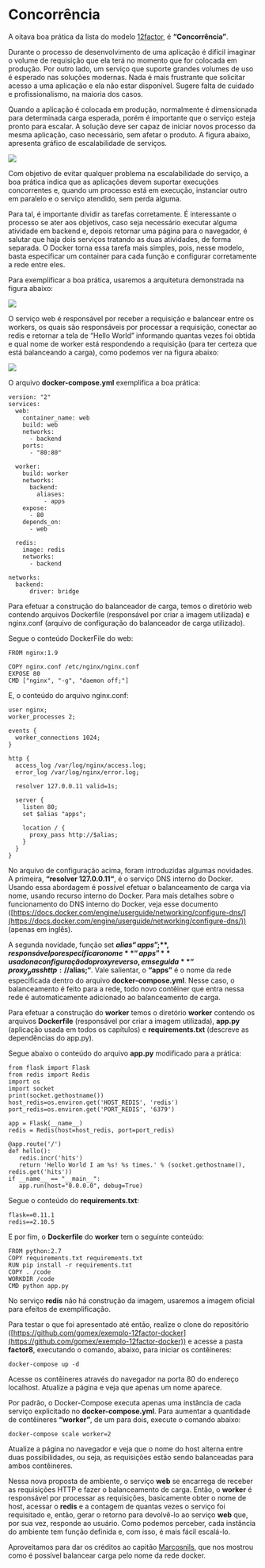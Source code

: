# Concorrência

A oitava boa prática da lista do modelo [12factor](http://12factor.net/pt_br), é **“Concorrência”**.

Durante o processo de desenvolvimento de uma aplicação é difícil imaginar o volume de requisição que ela terá no momento que for colocada em produção. Por outro lado, um serviço que suporte grandes volumes de uso é esperado nas soluções modernas. Nada é mais frustrante que solicitar acesso a uma aplicação e ela não estar disponível. Sugere falta de cuidado e profissionalismo, na maioria dos casos.

Quando a aplicação é colocada em produção, normalmente é dimensionada para determinada carga esperada, porém é importante que o serviço esteja pronto para escalar. A solução deve ser capaz de iniciar novos processo da mesma aplicação, caso necessário, sem afetar o produto. A figura abaixo, apresenta gráfico de escalabilidade de serviços.

![](images/concorrencia1.png)

Com objetivo de evitar qualquer problema na escalabilidade do serviço, a boa prática indica que as aplicações devem suportar execuções concorrentes e, quando um processo está em execução, instanciar outro em paralelo e o serviço atendido, sem perda alguma.

Para tal, é importante dividir as tarefas corretamente. É interessante o processo se ater aos objetivos, caso seja necessário executar alguma atividade em backend e, depois retornar uma página para o navegador, é salutar que haja dois serviços tratando as duas atividades, de forma separada. O Docker torna essa tarefa mais simples, pois, nesse modelo, basta especificar um container para cada função e configurar corretamente a rede entre eles.

Para exemplificar a boa prática, usaremos a arquitetura demonstrada na figura abaixo:

![](images/concorrencia2.png)

O serviço web é responsável por receber a requisição e balancear entre os workers, os quais são responsáveis por processar a requisição, conectar ao redis e retornar a tela de “Hello World” informando quantas vezes foi obtida e qual nome de worker está respondendo a requisição (para ter certeza que está balanceando a carga), como podemos ver na figura abaixo:

![](images/concorrencia3.png)

O arquivo **docker-compose.yml** exemplifica a boa prática:

```
version: "2"
services:
  web:
    container_name: web
    build: web
    networks:
      - backend
    ports:
      - "80:80"

  worker:
    build: worker
    networks:
      backend:
        aliases:
          - apps
    expose:
      - 80
    depends_on:
      - web

  redis:
    image: redis
    networks:
      - backend

networks:
  backend:
      driver: bridge
```

Para efetuar a construção do balanceador de carga, temos o diretório web contendo arquivos Dockerfile (responsável por criar a imagem utilizada) e nginx.conf (arquivo de configuração do balanceador de carga utilizado).

Segue o conteúdo DockerFile do web:

```
FROM nginx:1.9

COPY nginx.conf /etc/nginx/nginx.conf
EXPOSE 80
CMD ["nginx", "-g", "daemon off;"]
```

E, o conteúdo do arquivo nginx.conf:

```
user nginx;
worker_processes 2;

events {
  worker_connections 1024;
}

http {
  access_log /var/log/nginx/access.log;
  error_log /var/log/nginx/error.log;

  resolver 127.0.0.11 valid=1s;

  server {
    listen 80;
    set $alias "apps";

    location / {
      proxy_pass http://$alias;
    }
  }
}
```

No arquivo de configuração acima, foram introduzidas algumas novidades. A primeira, **“resolver 127.0.0.11“**, é o serviço DNS interno do Docker. Usando essa abordagem é possível efetuar o balanceamento de carga via nome, usando recurso interno do Docker. Para mais detalhes sobre o funcionamento do DNS interno do Docker, veja esse documento ([https://docs.docker.com/engine/userguide/networking/configure-dns/](https://docs.docker.com/engine/userguide/networking/configure-dns/)) (apenas em inglês).

A segunda novidade, função set **$alias “apps”;**, responsável por especificar o nome **“apps”** usado na configuração do proxy reverso, em seguida **“proxy_pass http://$alias;“**. Vale salientar, o **“apps”** é o nome da rede especificada dentro do arquivo **docker-compose.yml**. Nesse caso, o balanceamento é feito para a rede, todo novo contêiner que entra nessa rede é automaticamente adicionado ao balanceamento de carga.

Para efetuar a construção do **worker** temos o diretório **worker**  contendo os arquivos **Dockerfile** (responsável por criar a imagem utilizada), **app.py** (aplicação usada em todos os capítulos) e **requirements.txt** (descreve as dependências do app.py).

Segue abaixo o conteúdo do arquivo **app.py** modificado para a prática:

```
from flask import Flask
from redis import Redis
import os
import socket
print(socket.gethostname())
host_redis=os.environ.get('HOST_REDIS', 'redis')
port_redis=os.environ.get('PORT_REDIS', '6379')

app = Flask(__name__)
redis = Redis(host=host_redis, port=port_redis)

@app.route('/')
def hello():
   redis.incr('hits')
   return 'Hello World I am %s! %s times.' % (socket.gethostname(), redis.get('hits'))
if __name__ == "__main__":
   app.run(host="0.0.0.0", debug=True)
```

Segue o conteúdo do **requirements.txt**:

```
flask==0.11.1
redis==2.10.5
```

E por fim, o **Dockerfile** do **worker** tem o seguinte conteúdo:

```
FROM python:2.7
COPY requirements.txt requirements.txt
RUN pip install -r requirements.txt
COPY . /code
WORKDIR /code
CMD python app.py
```

No serviço **redis** não há construção da imagem, usaremos a imagem oficial para efeitos de exemplificação.

Para testar o que foi apresentado até então, realize o clone do repositório ([https://github.com/gomex/exemplo-12factor-docker](https://github.com/gomex/exemplo-12factor-docker)) e acesse a pasta **factor8**, executando o comando, abaixo, para iniciar os contêineres:

```
docker-compose up -d
```

Acesse os contêineres através do navegador na porta 80 do endereço localhost. Atualize a página e veja que apenas um nome aparece.

Por padrão, o Docker-Compose executa apenas uma instância de cada serviço explicitado no **docker-compose.yml**. Para aumentar a quantidade de contêineres **“worker”**, de um para dois, execute o comando abaixo:

```
docker-compose scale worker=2
```

Atualize a página no navegador e veja que o nome do host alterna entre duas possibilidades, ou seja, as requisições estão sendo balanceadas para ambos contêineres.

Nessa nova proposta de ambiente, o serviço **web** se encarrega de receber as requisições HTTP e fazer o balanceamento de carga. Então, o **worker** é responsável por processar as requisições, basicamente obter o nome de host, acessar o **redis** e a contagem de quantas vezes o serviço foi requisitado e, então, gerar o retorno para devolvê-lo ao serviço **web** que, por sua vez, responde ao usuário. Como podemos perceber, cada instância do ambiente tem função definida e, com isso, é mais fácil escalá-lo.

Aproveitamos para dar os créditos ao capitão [Marcosnils](https://twitter.com/marcosnils), que nos mostrou como é possível balancear carga pelo nome da rede docker.
